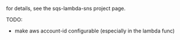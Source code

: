 
for details, see the sqs-lambda-sns project page.

TODO:
- make aws account-id configurable (especially in the lambda func)

